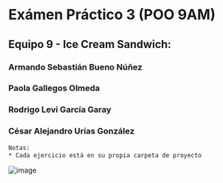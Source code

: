 # Exámen Práctico 3 (POO 9AM)
## Equipo 9 - Ice Cream Sandwich:
### Armando Sebastián Bueno Núñez
### Paola Gallegos Olmeda
### Rodrigo Levi García Garay
### César Alejandro Urías González

```sh
Notas:
* Cada ejercicio está en su propia carpeta de proyecto
```
![image](https://github.com/bueno-armando/POO_EVA3_EXAMEN_PRACTICO/assets/105247039/14331da1-f5df-4d73-83f3-16eed47499ab)
